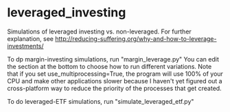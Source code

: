 # leveraged_investing
Simulations of leveraged investing vs. non-leveraged. For further explanation, see http://reducing-suffering.org/why-and-how-to-leverage-investments/

To dp margin-investing simulations, run "margin_leverage.py" You can edit the section at the bottom to choose how to run different variations. Note that if you set use_multiprocessing=True, the program will use 100% of your CPU and make other applications slower because I haven't yet figured out a cross-platform way to reduce the priority of the processes that get created.

To do leveraged-ETF simulations, run "simulate_leveraged_etf.py"
